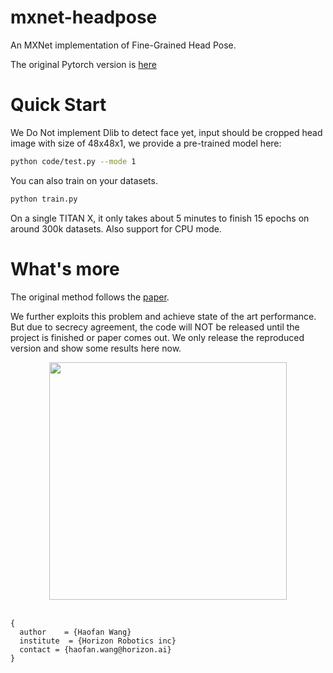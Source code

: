 # mxnet-headpose
An MXNet implementation of Fine-Grained Head Pose.

The original Pytorch version is [here](https://github.com/natanielruiz/deep-head-pose)

# Quick Start
We Do Not implement Dlib to detect face yet, input should be cropped head image with size of 48x48x1, we provide a pre-trained model here:
```bash
python code/test.py --mode 1
```

You can also train on your datasets.
```bash
python train.py
```
On a single TITAN X, it only takes about 5 minutes to finish 15 epochs on around 300k datasets. Also support for CPU mode.

# What's more
The original method follows the [paper](https://arxiv.org/abs/1710.00925).

We further exploits this problem and achieve state of the art performance. But due to secrecy agreement, the code will NOT be released until the project is finished or paper comes out. We only release the reproduced version and show some results here now.

<div align="center">
  <img src="https://github.com/haofanwang/mxnet-headpose/blob/master/example.jpg" width="380"><br><br>
</div>


```
{
  author    = {Haofan Wang}
  institute  = {Horizon Robotics inc}
  contact = {haofan.wang@horizon.ai}
}
```
